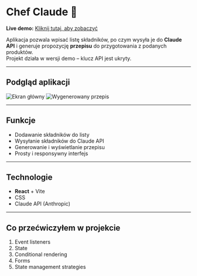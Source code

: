 # Chef Claude 🍳

**Live demo:** [Kliknij tutaj, aby zobaczyć](https://marwoz01.github.io/chef-claude/)

Aplikacja pozwala wpisać listę składników, po czym wysyła je do **Claude API** i generuje propozycję **przepisu** do przygotowania z podanych produktów.  
Projekt działa w wersji demo – klucz API jest ukryty.

---

## Podgląd aplikacji

![Ekran główny](./screenshots/screenshot-main.png)
![Wygenerowany przepis](./screenshots/screenshot-recipe.png)

---

## Funkcje
- Dodawanie składników do listy
- Wysyłanie składników do Claude API
- Generowanie i wyświetlanie przepisu
- Prosty i responsywny interfejs

---

## Technologie
- **React** + Vite
- CSS
- Claude API (Anthropic)

---

## Co przećwiczyłem w projekcie
1. Event listeners  
2. State  
3. Conditional rendering  
4. Forms  
5. State management strategies  
